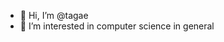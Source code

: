 - 👋 Hi, I’m @tagae
- 👀 I’m interested in computer science in general

<!---
tagae/tagae is a ✨ special ✨ repository because its `README.md` (this file) appears on your GitHub profile.
You can click the Preview link to take a look at your changes.
--->
